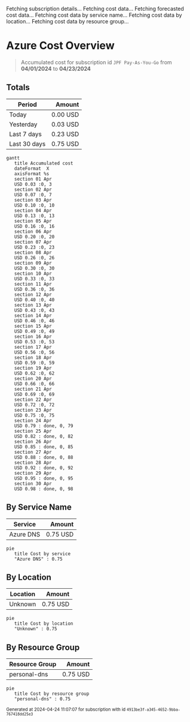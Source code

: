 Fetching subscription details...
Fetching cost data...
Fetching forecasted cost data...
Fetching cost data by service name...
Fetching cost data by location...
Fetching cost data by resource group...
# Azure Cost Overview

> Accumulated cost for subscription id `JPF Pay-As-You-Go` from **04/01/2024** to **04/23/2024**

## Totals

|Period|Amount|
|---|---:|
|Today|0.00 USD|
|Yesterday|0.03 USD|
|Last 7 days|0.23 USD|
|Last 30 days|0.75 USD|

```mermaid
gantt
   title Accumulated cost
   dateFormat  X
   axisFormat %s
   section 01 Apr
   USD 0.03 :0, 3
   section 02 Apr
   USD 0.07 :0, 7
   section 03 Apr
   USD 0.10 :0, 10
   section 04 Apr
   USD 0.13 :0, 13
   section 05 Apr
   USD 0.16 :0, 16
   section 06 Apr
   USD 0.20 :0, 20
   section 07 Apr
   USD 0.23 :0, 23
   section 08 Apr
   USD 0.26 :0, 26
   section 09 Apr
   USD 0.30 :0, 30
   section 10 Apr
   USD 0.33 :0, 33
   section 11 Apr
   USD 0.36 :0, 36
   section 12 Apr
   USD 0.40 :0, 40
   section 13 Apr
   USD 0.43 :0, 43
   section 14 Apr
   USD 0.46 :0, 46
   section 15 Apr
   USD 0.49 :0, 49
   section 16 Apr
   USD 0.53 :0, 53
   section 17 Apr
   USD 0.56 :0, 56
   section 18 Apr
   USD 0.59 :0, 59
   section 19 Apr
   USD 0.62 :0, 62
   section 20 Apr
   USD 0.66 :0, 66
   section 21 Apr
   USD 0.69 :0, 69
   section 22 Apr
   USD 0.72 :0, 72
   section 23 Apr
   USD 0.75 :0, 75
   section 24 Apr
   USD 0.79 : done, 0, 79
   section 25 Apr
   USD 0.82 : done, 0, 82
   section 26 Apr
   USD 0.85 : done, 0, 85
   section 27 Apr
   USD 0.88 : done, 0, 88
   section 28 Apr
   USD 0.92 : done, 0, 92
   section 29 Apr
   USD 0.95 : done, 0, 95
   section 30 Apr
   USD 0.98 : done, 0, 98
```

## By Service Name

|Service|Amount|
|---|---:|
|Azure DNS|0.75 USD|

```mermaid
pie
   title Cost by service
   "Azure DNS" : 0.75
```

## By Location

|Location|Amount|
|---|---:|
|Unknown|0.75 USD|

```mermaid
pie
   title Cost by location
   "Unknown" : 0.75
```

## By Resource Group

|Resource Group|Amount|
|---|---:|
|personal-dns|0.75 USD|

```mermaid
pie
   title Cost by resource group
   "personal-dns" : 0.75
```

<sup>Generated at 2024-04-24 11:07:07 for subscription with id `4913be3f-a345-4652-9bba-767418dd25e3`</sup>
